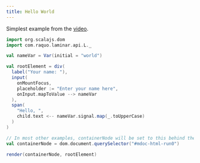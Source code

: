 ```yaml
---
title: Hello World 
---
```


Simplest example from the [video](https://www.youtube.com/watch?v=L_AHCkl6L-Q).

<div class = "mdoc-example">

```scala mdoc:js
import org.scalajs.dom
import com.raquo.laminar.api.L._

val nameVar = Var(initial = "world")

val rootElement = div(
  label("Your name: "),
  input(
    onMountFocus,
    placeholder := "Enter your name here",
    onInput.mapToValue --> nameVar
  ),
  span(
    "Hello, ",
    child.text <-- nameVar.signal.map(_.toUpperCase)
  )
)

// In most other examples, containerNode will be set to this behind the scenes
val containerNode = dom.document.querySelector("#mdoc-html-run0")

render(containerNode, rootElement)
```

</div>

